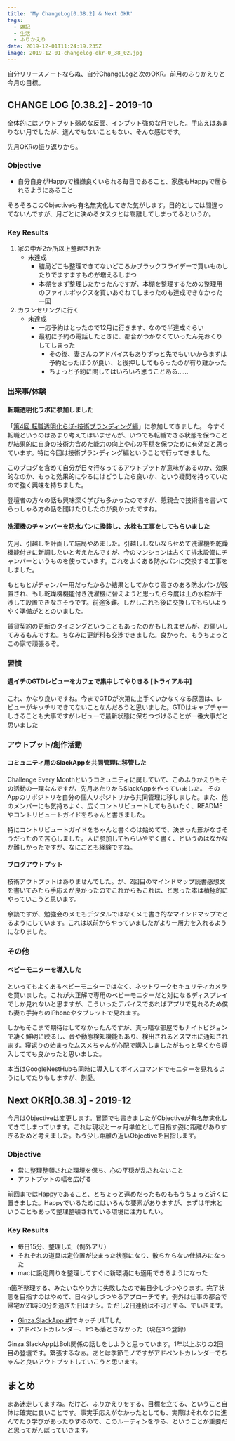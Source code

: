 ```yaml
---
title: 'My ChangeLog[0.38.2] & Next OKR'
tags:
  - 雑記
  - 生活
  - ふりかえり
date: 2019-12-01T11:24:19.235Z
image: 2019-12-01-changelog-okr-0_38_02.jpg
---
```

自分リリースノートならぬ、自分ChangeLogと次のOKR。前月のふりかえりと今月の目標。

## CHANGE LOG [0.38.2] - 2019-10
全体的にはアウトプット弱めな反面、インプット強めな月でした。手応えはあまりない月でしたが、進んでもないこともない、そんな感じです。

先月OKRの振り返りから。
### Objective
+ 自分自身がHappyで機嫌良くいられる毎日であること、家族もHappyで居られるようにあること

そろそろこのObjectiveも有名無実化してきた気がします。目的としては間違ってないんですが、月ごとに決めるタスクとは乖離してしまってるというか。

### Key Results
1. 家の中が2か所以上整理された
    + 未達成
      + 結局どこも整理できてないどころかブラックフライデーで買いものしたりでますますものが増えるしまつ
      + 本棚をまず整理したかったんですが、本棚を整理するための整理用のファイルボックスを買いあぐねてしまったのも達成できなかった一因
2. カウンセリングに行く
    + 未達成
      + 一応予約はとったので12月に行きます、なので半達成ぐらい
      + 最初に予約の電話したときに、都合がつかなくていったん先おくりしてしまった
        + その後、妻さんのアドバイスもありずっと先でもいいからまずは予約とったほうが良い、と後押ししてもらったのが有り難かった
        + ちょっと予約に関してはいろいろ思うことある……


### 出来事/体験
#### 転職透明化ラボに参加しました
「[第4回 転職透明化らぼ-技術ブランディング編](https://rtlabo.connpass.com/event/152001)」に参加してきました。
今すぐ転職というのはあまり考えてはいませんが、いつでも転職できる状態を保つことが結果的に自身の技術力含めた能力の向上や心の平穏を保つために有効だと思っています。特に今回は技術ブランディング編ということで行ってきました。

このブログを含めて自分が日々行なってるアウトプットが意味があるのか、効果的なのか、もっと効果的にやるにはどうしたら良いか、という疑問を持っていたので強く興味を持ちました。

登壇者の方々の話も興味深く学びも多かったのですが、懇親会で技術書を書いてらっしゃる方の話を聞けたりしたのが良かったですね。

#### 洗濯機のチャンバーを防水パンに換装し、水栓も工事をしてもらいました
先月、引越しを計画して結局やめました。引越ししないならせめて洗濯機を乾燥機能付きに新調したいと考えたんですが、今のマンションは古くて排水設備にチャンバーというものを使っています。これをよくある防水パンに交換する工事をしました。

もともとがチャンバー用だったからか結果としてかなり高さのある防水パンが設置され、もし乾燥機機能付き洗濯機に替えようと思ったら今度は上の水栓が干渉して設置できなさそうです。前途多難。しかしこれも後に交換してもらいようやく準備がととのいました。

賃貸契約の更新のタイミングということもあったのかもしれませんが、お願いしてみるもんですね。ちなみに更新料も交渉できました。良かった。もうちょっとこの家で頑張るぞ。

### 習慣
#### 週イチのGTDレビューをカフェで集中してやりきる [トライアル中]
これ、かなり良いですね。今までGTDが次第に上手くいかなくなる原因は、レビューがキッチリできてないことなんだろうと思いました。GTDはキャプチャーしきることも大事ですがレビューで最新状態に保ちつづけることが一番大事だと思いました
<!-- #### 継続中-->
<!-- #### 辞めた習慣 -->

### アウトプット/創作活動
#### コミュニティ用のSlackAppを共同管理に移管した
Challenge Every Monthというコミュニティに属していて、このふりかえりもその活動の一環なんですが、先月あたりからSlackAppを作っていました。
そのAppのリポジトリを自分の個人リポジトリから共同管理に移しました。また、他のメンバーにも気持ちよく、広くコントリビュートしてもらいたく、READMEやコントリビュートガイドをちゃんと書きました。

特にコントリビュートガイドをちゃんと書くのは始めてで、決まった形がなさそうだったので苦心しました。人に参加してもらいやすく書く、というのはなかなか難しかったですが、なにごとも経験ですね。

#### ブログアウトプット
技術アウトプットはありませんでした。が、2回目のマインドマップ読書感想文を書いてみたら手応えが良かったのでこれからもこれは、と思った本は積極的にやっていこうと思います。

余談ですが、勉強会のメモもデジタルではなくメモ書き的なマインドマップでとるようにしています。これは以前からやっていましたがより一層力を入れるようになりました。

### その他
#### ベビーモニターを導入した
といってもよくあるベビーモニターではなく、ネットワークセキュリティカメラを買いました。これが大正解で専用のベビーモニターだと対になるディスプレイでしか見れないと思ますが、こういったデバイスであればアプリで見れるため僕も妻も手持ちのiPhoneやタブレットで見れます。

しかもそこまで期待はしてなかったんですが、真っ暗な部屋でもナイトビジョンで凄く鮮明に映るし、音や動態検知機能もあり、検出されるとスマホに通知されます。寝返りの始まったムスメちゃんが心配で購入しましたがもっと早くから導入してても良かったと思いました。

本当はGoogleNestHubも同時に導入してボイスコマンドでモニターを見れるようにしてたりもしますが、割愛。

<AdCard asin="B07RX5KMS1" title=" 【Amazon Alexa認定取得】TP-Link Kasa カメラ ネットワークカメラ 見守り 簡単設定 猫 見守り 音声通話 防犯カメラ ベビーモニター 監視カメラ ペットカメラ 3年保証 KC120 " image-url="https://images-na.ssl-images-amazon.com/images/I/71Al7MyLMJL._SY879_.jpg" price="￥9,100" date="2019-12-01" searchWords="TP-Link Kasa KC120" />


## Next OKR[0.38.3] - 2019-12
今月はObjectiveは変更します。冒頭でも書きましたがObjectiveが有名無実化してきてしまっています。これは現状と一ヶ月単位として目指す姿に距離がありすぎるためと考えました。もう少し距離の近いObjectiveを目指します。

### Objective
+ 常に整理整頓された環境を保ち、心の平穏が乱されないこと
+ アウトプットの幅を広げる

前回まではHappyであること、とちょっと遠めだったものももうちょっと近くに置きました。Happyでいるためにはいろんな要素がありますが、まずは年末ということもあって整理整頓されている環境に注力したい。

### Key Results
+ 毎日15分、整理した（例外アリ）
+ それぞれの道具は定位置が決まった状態になり、散らからない仕組みになった
+ macに設定周りを整理してすぐに新環境にも適用できるようになった

n箇所整理する、みたいなやり方に失敗したので毎日少しづつやります。完了状態を目指すのはやめて、日々少しづつやるアプローチです。例外は仕事の都合で帰宅が21時30分を過ぎた日はナシ。ただし2日連続は不可とする、でいきます。

+ [Ginza.SlackApp #1](https://slackapp.connpass.com/event/154648/)でキッチリLTした
+ アドベントカレンダー、1つも落とさなかった（現在3つ登録）

Ginza.SlackAppはBolt関係の話しをしようと思っています。1年以上ぶりの2回目の登壇です。緊張するなぁ。あとは季節モノですがアドベントカレンダーでちゃんと良いアウトプットしていこうと思います。

## まとめ
まあ迷走してますね。だけど、ふりかえりをする、目標を立てる、ということ自体は確実に良いことです。事実手応えがなかったとしても、実際はそれなりに進んでたり学びがあったりするので、このルーティンをやる、ということが重要だと思ってがんばっていきます。
